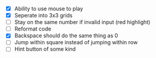 -   [x] Ability to use mouse to play
-   [x] Seperate into 3x3 grids
-   [ ] Stay on the same number if invalid input (red highlight)
-   [ ] Reformat code
-   [x] Backspace should do the same thing as 0
-   [ ] Jump within square instead of jumping within row
-   [ ] Hint button of some kind
